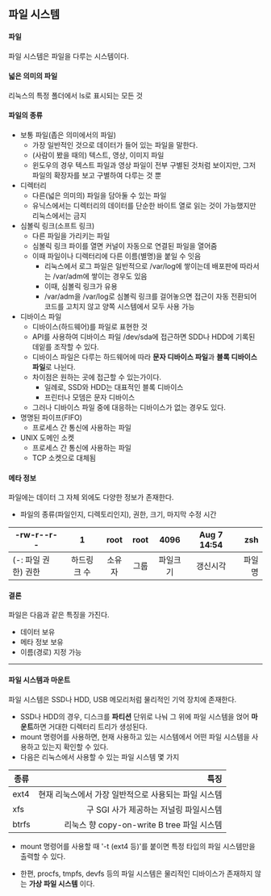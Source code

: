 ## 파일 시스템
#### 파일
파일 시스템은 파일을 다루는 시스템이다.

#### 넓은 의미의 파일
리눅스의 특정 폴더에서 ls로 표시되는 모든 것

#### 파일의 종류
* 보통 파일(좁은 의미에서의 파일)
  * 가장 일반적인 것으로 데이터가 들어 있는 파일을 말한다.
  * (사람이 봤을 때의) 텍스트, 영상, 이미지 파일
  * 윈도우의 경우 텍스트 파일과 영상 파일이 전부 구별된 것처럼 보이지만, 그저 파일의 확장자를 보고 구별하여 다루는 것 뿐
* 디렉터리
   * 다른(넓은 의미의) 파일을 담아둘 수 있는 파일
   * 유닉스에서는 디렉터리의 데이터를 단순한 바이트 열로 읽는 것이 가능했지만 리눅스에서는 금지
* 심볼릭 링크(소프트 링크)
   * 다른 파일을 가리키는 파일
   * 심볼릭 링크 파이를 열면 커널이 자동으로 연결된 파일을 열어줌
   * 이때 파일이나 디렉터리에 다른 이름(별명)을 붙일 수 잇음
     * 리눅스에서 로그 파일은 일반적으로 /var/log에 쌓이는데 배포판에 따라서는 /var/adm에 쌓이는 경우도 있음
     * 이때, 심볼릭 링크가 유용
     * /var/adm을 /var/log로 심볼릭 링크를 걸어놓으면 접근이 자동 전환되어 코드를 고치지 않고 양쪽 시스템에서 모두 사용 가능
* 디바이스 파일
   * 디바이스(하드웨어)를 파일로 표현한 것
   * API를 사용하여 디바이스 파일 /dev/sda에 접근하면 SDD나 HDD에 기록된 데잍를 조작할 수 있다.
   * 디바이스 파일은 다루는 하드웨어에 따라 **문자 디바이스 파일**과 **블록 디바이스 파일**로 나뉜다.
   * 차이점은 원하는 곳에 접근할 수 있는가이다.
      * 일례로, SSD와 HDD는 대표적인 블록 디바이스
      * 프린터나 모뎀은 문자 디바이스
   * 그러나 디바이스 파일 중에 대응하는 디바이스가 없는 경우도 있다.
* 명명된 파이프(FIFO)
   * 프로세스 간 통신에 사용하는 파일
* UNIX 도메인 소켓
   * 프로세스 간 통신에 사용하는 파일
   * TCP 소켓으로 대체됨

#### 메타 정보
파일에는 데이터 그 자체 외에도 다양한 정보가 존재한다.
* 파일의 종류(파일인지, 디렉토리인지), 권한, 크기, 마지막 수정 시간   

| -rw-r--r-- | 1 | root | root | 4096 | Aug 7 14:54 | zsh |
|---|:---:|:---:|:---:| :---:| :---:| ---:|
| (-: 파일 권한) 권한| 하드링크 수| 소유자 | 그룹 | 파일크기 | 갱신시각 | 파일명|

#### 결론
파일은 다음과 같은 특징을 가진다.
* 데이터 보유
* 메타 정보 보유
* 이름(경로) 지정 가능

* * * 
#### 파일 시스템과 마운트
파일 시스템은 SSD나 HDD, USB 메모리처럼 물리적인 기억 장치에 존재한다.
* SSD나 HDD의 경우, 디스크를 **파티션** 단위로 나눠 그 위에 파일 시스템을 얹어 **마운트**하면 거대한 디렉터리 트리가 생성된다.
* mount 명령어를 사용하면, 현재 사용하고 있는 시스템에서 어떤 파일 시스템을 사용하고 있는지 확인할 수 있다.
* 다음은 리눅스에서 사용할 수 있는 파일 시스템 몇 가지

| 종류 | 특징 |
|---|---:|
| ext4 | 현재 리눅스에서 가장 일반적으로 사용되는 파일 시스템 |
| xfs | 구 SGI 사가 제공하는 저널링 파일시스템 | 
| btrfs | 리눅스 향 copy-on-write B tree 파일 시스템 |
* mount  명령어를 사용할 때 '-t (ext4 등)'를 붙이면 특정 타입의 파일 시스템만을 출력할 수 있다.

* 한편, procfs, tmpfs, devfs 등의 파일 시스템은 물리적인 디바이스가 존재하지 않는 **가상 파일 시스템** 이다.
